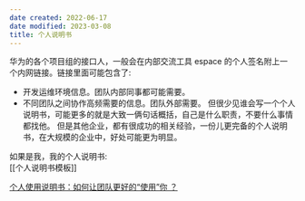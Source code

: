 ```yaml
---
date created: 2022-06-17
date modified: 2023-03-08
title: 个人说明书
---
```


华为的各个项目组的接口人，一般会在内部交流工具 espace 的个人签名附上一个内网链接。链接里面可能包含了:

- 开发运维环境信息。团队内部同事都可能需要。
- 不同团队之间协作高频需要的信息。团队外部需要。
但很少见谁会写一个个人说明书，可能更多的就是大致一俩句话概括，自己是什么职责，不要什么事情都找他。
但是其他企业，都有很成功的相关经验，一份儿更完备的个人说明书，在大规模的企业中，好处可能更为明显。

如果是我，我的个人说明书:  
[[个人说明书模板]]

[个人使用说明书：如何让团队更好的“使用”你 ？](https://www.feishu.cn/hc/zh-CN/articles/360048137813)

